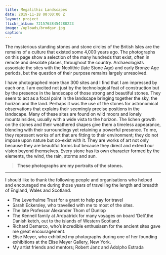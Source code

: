 ```yaml
---
title: Megalithic Landscapes
date: 2019-11-18 00:00:00 Z
layout: project
flickr_album: 72157638454280223
image: /uploads/brodgar.jpg
caption:
---
```


The mysterious standing stones and stone circles of the British Isles are the remains of a culture that existed some 4,000 years ago. The photographs on this page show a selection of the many hundreds that exist, often in remote and desolate places, throughout the country. Archaeologists associate the sites with the Neolithic (late Stone Age) and early Bronze Age periods, but the question of their purpose remains largely unresolved.

I have photographed more than 300 sites and I find that I am impressed by each one. I am excited not just by the technological feat of construction but by the presence in the landscape of those strong and beautiful stones. They seem to act as a focal point in the landscape bringing together the sky, the horizon and the land. Perhaps it was the use of the stones for astronomical observations that explains their seemingly precise positions in the landscape. Many of these sites are found on wild moors and lonely mountainsides, usually with a wide vista to the horizon. The lichen growth on the stones and their weathered shapes give them a timeless appearance, blending with their surroundings yet retaining a powerful presence. To me, they represent works of art that are fitting to their environment; they do not impose upon nature but co-exist with it. They are works of art not only because they are beautiful forms but because they direct and extend our vision beyond themselves. Every stone has its own character formed by the elements, the wind, the rain, storms and sun.

> **These photographs are my portraits of the stones.**

<hr />

I should like to thank the following people and organisations who helped and encouraged me during those years of travelling the length and breadth of England, Wales and Scotland.

- The Leverhulme Trust for a grant to help pay for travel
- Sarah Eckersley, who travelled with me to most of the sites.
- The late Professor Alexander Thom of Dunlop
- The Kenneil family at Ardpatrick for many voyages on board ‘Deli’,the Danish ketch, out to the islands of Western Scotland.
- Richard Demarco, who’s incredible enthusiasm for the ancient sites gave me great encouragement.
- Elise Meyer, who exhibited my photographs during one of her founding exhibitions at the Elise Meyer Gallery, New York.
- My artist friends and mentors; Robert Janz and Adolpho Estrada
